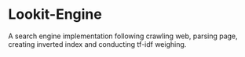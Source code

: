 # Lookit-Engine
A search engine implementation following crawling web, parsing page, creating inverted index and conducting tf-idf weighing.
